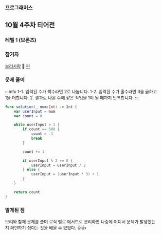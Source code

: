### 프로그래머스

## 10월 4주차 티어전
### 레벨 1 (브론즈)
### 참가자
[보리사랑](https://github.com/yusw10) 🏅
[핀](https://github.com/finnn1)

### 문제 풀이
:::info
1-1. 입력된 수가 짝수라면 2로 나눕니다.
1-2. 입력된 수가 홀수라면 3을 곱하고 1을 더합니다. 
2. 결과로 나온 수에 같은 작업을 1이 될 때까지 반복합니다.
:::

```swift
func solution(_ num:Int) -> Int {
    var userInput = num
    var count = 0

    while userInput > 1 {
        if count == 500 {
            count = -1
            break
        }

        count += 1

        if userInput % 2 == 0 {
            userInput = userInput / 2
        } else {
            userInput = (userInput * 3) + 1
        }
    }

    return count
}
```
### 알게된 점
보리와 함께 문제를 풀며 로직 별로 메서드로 분리하면 나중에 어디서 문제가 발생했는지 확인하기 쉽다는 것을 배울 수 있었다. 👍👍

